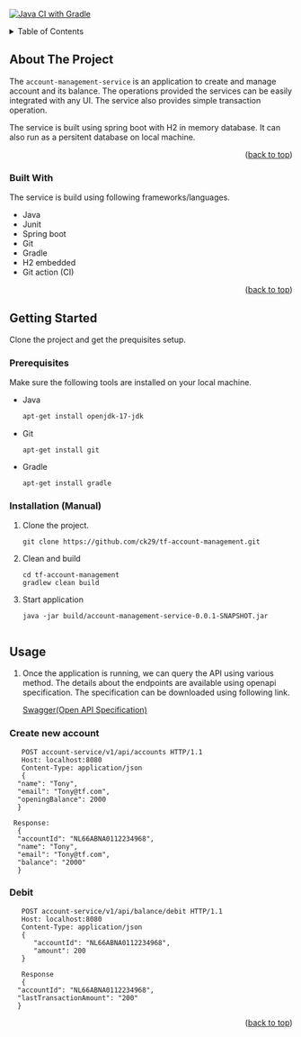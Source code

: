 [![Java CI with Gradle](https://github.com/ck29/tf-account-management/actions/workflows/gradle.yml/badge.svg?branch=master)](https://github.com/ck29/tf-account-management/actions/workflows/gradle.yml)



<!-- TABLE OF CONTENTS -->
<details>
  <summary>Table of Contents</summary>
  <ol>
    <li>
      <a href="#about-the-project">About The Project</a>
      <ul>
        <li><a href="#built-with">Built With</a></li>
      </ul>
    </li>
    <li>
      <a href="#getting-started">Getting Started</a>
      <ul>
        <li><a href="#prerequisites">Prerequisites</a></li>
        <li><a href="##installation-manual">Installation</a></li>
      </ul>
    </li>
    <li><a href="#usage">Usage</a></li>

  </ol>
</details>



<!-- ABOUT THE PROJECT -->
## About The Project

The `account-management-service` is an application to create and manage account and its balance. The operations provided the services can be easily integrated with any UI.
The service also provides simple transaction operation.

The service is built using spring boot with H2 in memory database. It can also run as a persitent database on local machine.


<p align="right">(<a href="#top">back to top</a>)</p>



### Built With

The service is build using following frameworks/languages.

* Java
* Junit
* Spring boot
* Git
* Gradle
* H2 embedded
* Git action (CI)


<p align="right">(<a href="#top">back to top</a>)</p>



<!-- GETTING STARTED -->
## Getting Started

Clone the project and get the prequisites setup.

### Prerequisites

Make sure the following tools are installed on your local machine.
* Java
  ```sh
  apt-get install openjdk-17-jdk
  ```

* Git
  ```shell
  apt-get install git
  ```

* Gradle
  ```shell
  apt-get install gradle
  ```

### Installation (Manual)
1. Clone the project.
   ```
   git clone https://github.com/ck29/tf-account-management.git
   ```
2. Clean and build
   ```shell
   cd tf-account-management
   gradlew clean build
   ```
3. Start application
   ```shell
   java -jar build/account-management-service-0.0.1-SNAPSHOT.jar
   ```

   ```

<!-- USAGE EXAMPLES -->
## Usage

1. Once the application is running, we can query the API using various method. The details about the endpoints are available using openapi specification. The specification can be downloaded using following link.

   [Swagger(Open API Specification)](https://github.com/ck29/tf-account-management/blob/master/data/swagger.yml)


### Create new account
```shell
   POST account-service/v1/api/accounts HTTP/1.1
   Host: localhost:8080
   Content-Type: application/json
   {
  "name": "Tony",
  "email": "Tony@tf.com",
  "openingBalance": 2000
  }
  
 Response: 
  {
  "accountId": "NL66ABNA0112234968",
  "name": "Tony",
  "email": "Tony@tf.com",
  "balance": "2000"
  }
   ```


### Debit
```shell
   POST account-service/v1/api/balance/debit HTTP/1.1
   Host: localhost:8080
   Content-Type: application/json
   {
      "accountId": "NL66ABNA0112234968",
      "amount": 200
   }
   
   Response
   {
  "accountId": "NL66ABNA0112234968",
  "lastTransactionAmount": "200"
  }
   ```

<p align="right">(<a href="#top">back to top</a>)</p>

